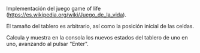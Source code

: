 Implementación del juego game of life (https://es.wikipedia.org/wiki/Juego_de_la_vida).

El tamaño del tablero es arbitrario, así como la posición inicial de las celdas.

Calcula y muestra en la consola los nuevos estados del tablero de uno en uno, avanzando al pulsar "Enter".
